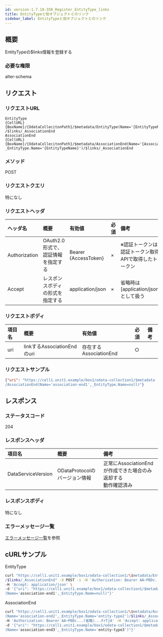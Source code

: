 ```yaml
---
id: version-1.7.18-350_Register_EntityType_links
title: EntityTypeと他オブジェクトとのリンク
sidebar_label: EntityTypeと他オブジェクトとのリンク
---
```

## 概要
EntityTypeの$links情報を登録する
### 必要な権限
alter-schema

## リクエスト
### リクエストURL
```
EntityType
{CellURL}{BoxName}/{OdataCollecitonPath}/$metadata/EntityType(Name='{EntityTypeName}')
/$links/_AssociationEnd
AssociationEnd
{CellURL}{BoxName}/{OdataCollecitonPath}/$metadata/AssociationEnd(Name='{AssociationEndName}', 
_EntityType.Name='{EntityTypeName}')/$links/_AssociationEnd
```
### メソッド
POST
### リクエストクエリ
特になし
### リクエストヘッダ
|ヘッダ名|概要|有効値|必須|備考|
|:--|:--|:--|:--|:--|
|Authorization|OAuth2.0形式で、認証情報を指定する|Bearer {AccessToken}|×|※認証トークンは認証トークン取得APIで取得したトークン|
|Accept|レスポンスボディの形式を指定する|application/json|×|省略時は[application/json]として扱う|
### リクエストボディ
|項目名|概要|有効値|必須|備考|
|:--|:--|:--|:--|:--|
|uri|linkするAssociationEndのuri|存在するAssociationEnd|○||
### リクエストサンプル
```JSON
{"uri": "https://cell1.unit1.example/box1/odata-collection1/$metadata
/AssociationEnd(Name='association-end1',_EntityType.Name=null)"}
```


## レスポンス
### ステータスコード
204

### レスポンスヘッダ
|項目名|概要|備考|
|:--|:--|:--|
|DataServiceVersion|ODataProtocolのバージョン情報|正常にAssociationEndが作成できた場合のみ返却する<br>動作確認済み|
### レスポンスボディ
特になし
### エラーメッセージ一覧
[エラーメッセージ一覧](004_Error_Messages.md)を参照


## cURLサンプル

EntityType
```sh
curl "https://cell1.unit1.example/box1/odata-collection1/\$metadata/EntityType(Name='entity-type1')\
/$links/_AssociationEnd" -X POST -i -H 'Authorization: Bearer AA~PBDc...(省略)...FrTjA' \
-H 'Accept: application/json' \
-d '{"uri": "https://cell1.unit1.example/box1/odata-collection1/$metadata/AssociationEnd\
(Name='association-end1',_EntityType.Name=null)"}'

```

AssociationEnd
```sh
curl "https://cell1.unit1.example/box1/odata-collection1/\$metadata/AssociationEnd\
(Name='association-end2',_EntityType.Name='entity-type2')/$links/_AssociationEnd" -X POST -i \
-H 'Authorization: Bearer AA~PBDc...(省略)...FrTjA' -H 'Accept: application/json' \
-d '{"uri": "https://cell1.unit1.example/box1/odata-collection1/$metadata/AssociationEnd\
(Name='association-end3',_EntityType.Name='entity-type3')"}'
```

